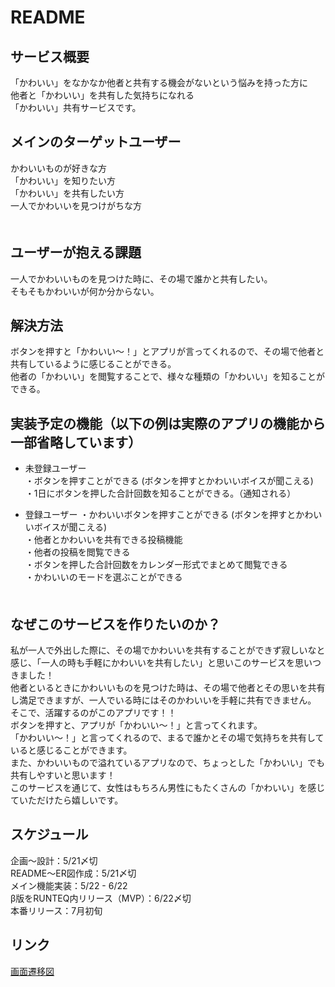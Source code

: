 # README
## サービス概要
「かわいい」をなかなか他者と共有する機会がないという悩みを持った方に  
他者と「かわいい」を共有した気持ちになれる  
「かわいい」共有サービスです。  
 
## メインのターゲットユーザー
かわいいものが好きな方  
「かわいい」を知りたい方  
「かわいい」を共有したい方  
一人でかわいいを見つけがちな方  
　
## ユーザーが抱える課題
一人でかわいいものを見つけた時に、その場で誰かと共有したい。  
そもそもかわいいが何か分からない。

## 解決方法
ボタンを押すと「かわいい〜！」とアプリが言ってくれるので、その場で他者と共有しているように感じることができる。  
他者の「かわいい」を閲覧することで、様々な種類の「かわいい」を知ることができる。  

## 実装予定の機能（以下の例は実際のアプリの機能から一部省略しています）
* 未登録ユーザー  
・ボタンを押すことができる (ボタンを押すとかわいいボイスが聞こえる)  
・1日にボタンを押した合計回数を知ることができる。（通知される）  
  
 
* 登録ユーザー
・かわいいボタンを押すことができる (ボタンを押すとかわいいボイスが聞こえる)  
・他者とかわいいを共有できる投稿機能  
・他者の投稿を閲覧できる  
・ボタンを押した合計回数をカレンダー形式でまとめて閲覧できる  
・かわいいのモードを選ぶことができる  
　　　　

## なぜこのサービスを作りたいのか？
私が一人で外出した際に、その場でかわいいを共有することができず寂しいなと感じ、「一人の時も手軽にかわいいを共有したい」と思いこのサービスを思いつきました！  
他者といるときにかわいいものを見つけた時は、その場で他者とその思いを共有し満足できますが、一人でいる時にはそのかわいいを手軽に共有できません。  
そこで、活躍するのがこのアプリです！！  
ボタンを押すと、アプリが「かわいい〜！」と言ってくれます。  
「かわいい〜！」と言ってくれるので、まるで誰かとその場で気持ちを共有していると感じることができます。  
また、かわいいもので溢れているアプリなので、ちょっとした「かわいい」でも共有しやすいと思います！  
このサービスを通じて、女性はもちろん男性にもたくさんの「かわいい」を感じていただけたら嬉しいです。  

## スケジュール
企画〜設計：5/21〆切  
README〜ER図作成：5/21〆切  
メイン機能実装：5/22 - 6/22  
β版をRUNTEQ内リリース（MVP）：6/22〆切  
本番リリース：7月初旬  


## リンク
[画面遷移図](https://www.figma.com/file/Qcl2suPZB4qpJYcMeH1Ywf/kawaii-button?node-id=0%3A1)
